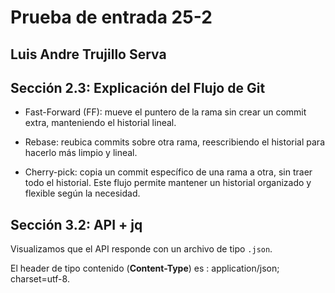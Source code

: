 # Prueba de entrada 25-2
Luis Andre Trujillo Serva
---
## Sección 2.3: Explicación del Flujo de Git
- Fast-Forward (FF): mueve el puntero de la rama sin crear un commit extra, manteniendo el historial lineal.

- Rebase: reubica commits sobre otra rama, reescribiendo el historial para hacerlo más limpio y lineal.

- Cherry-pick: copia un commit específico de una rama a otra, sin traer todo el historial.
Este flujo permite mantener un historial organizado y flexible según la necesidad.
## Sección 3.2: API + jq
Visualizamos que el API responde con un archivo de tipo `.json`.

El header de tipo contenido (**Content-Type**) es : application/json; charset=utf-8.